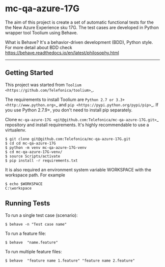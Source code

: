 # mc-qa-azure-17G

The aim of this project is create a set of automatic functional tests for the the New Azure Experience sku 17G.
The test cases are developed in Python wrapper tool Toolium using Behave. 

What is Behave?
It's a behavior-driven development (BDD), Python style. For more detail about BDD check https://behave.readthedocs.io/en/latest/philosophy.html

----


Getting Started
---------------
This project was started from `Toolium <https://github.com/Telefonica/toolium>`_. 

The requirements to install Toolium are `Python 2.7 or 3.3+ <http://www.python.org>`_ and
`pip <https://pypi.python.org/pypi/pip>`_. If you use Python 2.7.9+, you don't need to install pip separately.

Clone `mc-qa-azure-17G <git@github.com:Telefonica/mc-qa-azure-17G.git>`_ repository and install requirements. It's
highly recommendable to use a virtualenv.



    $ git clone git@github.com:Telefonica/mc-qa-azure-17G.git
    $ cd cd mc-qa-azure-17G
    $ python -m venv mc-qa-azure-17G-venv
    $ cd mc-qa-azure-17G-venv/
    $ source Scripts/activate
    $ pip install -r requirements.txt

It is also required an environment system variable WORKSPACE with the workspace path. For example


    $ echo $WORKSPACE
    C:\workspace


Running Tests
-------------
To run a single test case (scenario):

    $ behave -n "Test case name"
    
To run a feature file:

    $ behave  "name.feature"
    
To run multiple feature files:

    $ behave  "feature name 1.feature" "feature name 2.feature"
    





